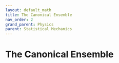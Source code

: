 ```yaml
---
layout: default_math
title: The Canonical Ensemble
nav_order: 2
grand_parent: Physics
parent: Statistical Mechanics
---
```


# The Canonical Ensemble

